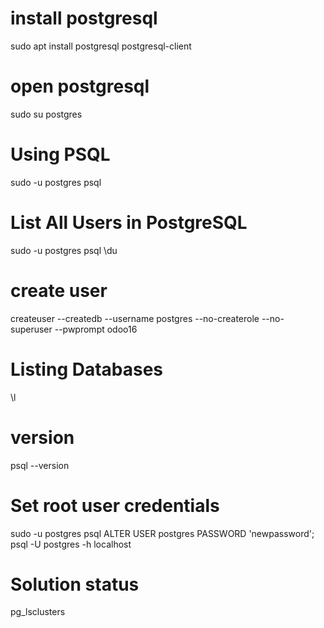 
# install postgresql

sudo apt install postgresql postgresql-client

# open postgresql

sudo su postgres

# Using PSQL

sudo -u postgres psql

# List All Users in PostgreSQL

sudo -u postgres psql
\du

# create user

createuser --createdb --username postgres --no-createrole --no-superuser --pwprompt odoo16

# Listing Databases

\l

# version

psql --version

# Set root user credentials

sudo -u postgres psql
ALTER USER postgres PASSWORD 'newpassword';
psql -U postgres -h localhost

# Solution status

pg_lsclusters
